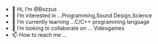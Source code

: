 - 👋 Hi, I’m @Bozzus
- 👀 I’m interested in ...Programming,Sound Design,Science
- 🌱 I’m currently learning ...C/C++ programming language
- 💞️ I’m looking to collaborate on ... Videogames
- 📫 How to reach me ...

<!---
Bozzus/Bozzus is a ✨ special ✨ repository because its `README.md` (this file) appears on your GitHub profile.
You can click the Preview link to take a look at your changes.
--->

